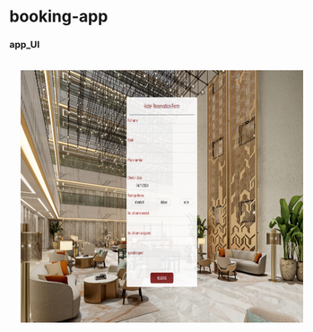 # booking-app

### app_UI
<p allign="center">
<img src="frontend/screenshots/reservation.png" alt="reservation" style="padding: 20px" width="1200px" height='450px'>
</p>
